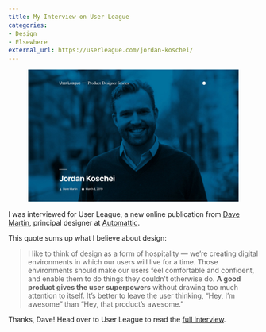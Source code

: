 ```yaml
---
title: My Interview on User League
categories:
- Design
- Elsewhere
external_url: https://userleague.com/jordan-koschei/
---
```


<figure>
    <img alt="User League" src="/assets/img/writing/userleague.jpg" />
</figure>

I was interviewed for User League, a new online publication from [Dave Martin](https://twitter.com/itsdavemartin), principal designer at [Automattic](https://automattic.com/).

This quote sums up what I believe about design:

> I like to think of design as a form of hospitality — we’re creating digital environments in which our users will live for a time. Those environments should make our users feel comfortable and confident, and enable them to do things they couldn’t otherwise do. **A good product gives the user superpowers** without drawing too much attention to itself. It’s better to leave the user thinking, “Hey, I’m awesome” than “Hey, that product’s awesome.”

Thanks, Dave! Head over to User League to read the [full interview](https://userleague.com/jordan-koschei/).
